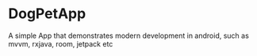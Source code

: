# DogPetApp
A simple App that demonstrates modern development in android, such as mvvm, rxjava, room, jetpack etc
